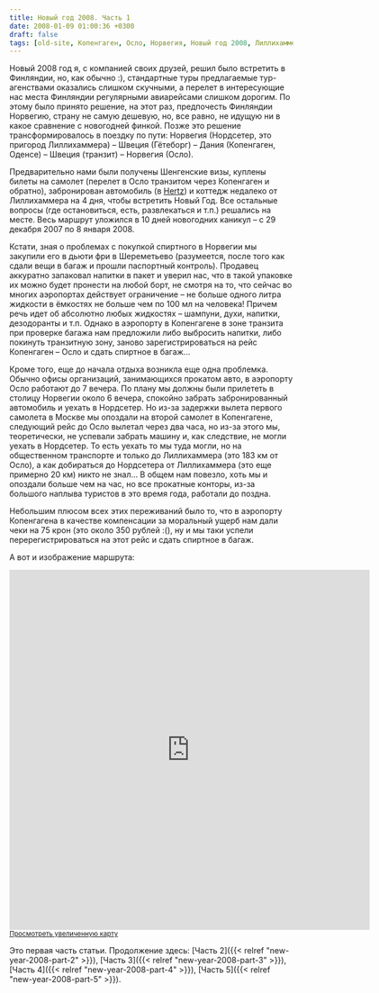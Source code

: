 ```yaml
---
title: Новый год 2008. Часть 1
date: 2008-01-09 01:00:36 +0300
draft: false
tags: [old-site, Копенгаген, Осло, Норвегия, Новый год 2008, Лиллихаммер, Нордсеттер, Гетеборг, Оденсе, Швеция, Дания, Отдых, Путешествия]
---
```

Новый 2008 год я, с компанией своих друзей, решил было встретить в Финляндии, но, как обычно :), стандартные туры предлагаемые тур-агенствами оказались слишком скучными, а перелет в интересующие нас места Финляндии регулярными авиарейсами слишком дорогим. По этому было принято решение, на этот раз, предпочесть Финляндии Норвегию, страну не самую дешевую, но, все равно, не идущую ни в какое сравнение с новогодней финкой. Позже это решение трансформировалось в поездку по пути: Норвегия (Нордсетер, это пригород Лиллихаммера) – Швеция (Гётеборг) – Дания (Копенгаген, Оденсе) – Швеция (транзит) – Норвегия (Осло).

Предварительно нами были получены Шенгенские визы, куплены билеты на самолет (перелет в Осло транзитом через Копенгаген и обратно), забронирован автомобиль (в [Hertz](https://www.hertz.com)) и коттедж недалеко от Лиллихаммера на 4 дня, чтобы встретить Новый Год. Все остальные вопросы (где остановиться, есть, развлекаться и т.п.) решались на месте. Весь маршрут уложился в 10 дней новогодних каникул – с 29 декабря 2007 по 8 января 2008.
<!--more-->
Кстати, зная о проблемах с покупкой спиртного в Норвегии мы закупили его в дьюти фри в Шереметьево (разумеется, после того как сдали вещи в багаж и прошли паспортный контроль). Продавец аккуратно запаковал напитки в пакет и уверил нас, что в такой упаковке их можно будет пронести на любой борт, не смотря на то, что сейчас во многих аэропортах действует  ограничение – не больше одного литра жидкости в ёмкостях не больше чем по 100 мл на человека! Причем речь идет об абсолютно любых жидкостях – шампуни, духи, напитки, дезодоранты и т.п. Однако в аэропорту в Копенгагене в зоне транзита при проверке багажа нам предложили либо выбросить напитки, либо покинуть транзитную зону, заново зарегистрироваться на рейс Копенгаген – Осло и сдать спиртное в багаж...

Кроме того, еще до начала отдыха возникла еще одна проблемка. Обычно офисы организаций, занимающихся прокатом авто, в аэропорту Осло работают до 7 вечера. По плану мы должны были прилететь в столицу Норвегии около 6 вечера, спокойно забрать забронированный автомобиль и уехать в Нордсетер. Но из-за задержки вылета первого самолета в Москве мы опоздали на второй самолет в Копенгагене, следующий рейс до Осло вылетал через два часа, но из-за этого мы, теоретически, не успевали забрать машину и, как следствие, не могли уехать в Нордсетер. То есть уехать то мы туда могли, но на общественном транспорте и только до Лиллихаммера (это 183 км от Осло), а как добираться до Нордсетера от Лиллихаммера (это еще примерно 20 км) никто не знал… В общем нам повезло, хоть мы и опоздали больше чем на час, но все прокатные конторы, из-за большого наплыва туристов в это время года, работали до поздна.

Небольшим плюсом всех этих переживаний было то, что в аэропорту Копенгагена в качестве компенсации за моральный ущерб нам дали чеки на 75 крон (это около 350 рублей :(), ну и мы таки успели перерегистрироваться на этот рейс и сдать спиртное в багаж.

А вот и изображение маршрута:
<iframe width="640" height="640" frameborder="0" scrolling="no" marginheight="0" marginwidth="0" src="http://maps.google.com/maps/ms?ie=UTF8&amp;hl=ru&amp;s=AARTsJrpQGUy7kGmohDVvgNaLPT12nn92w&amp;msa=0&amp;msid=115913891804259036117.0004433c8082defaa8e5e&amp;ll=58.654085,11.206055&amp;spn=7.323751,14.0625&amp;z=6&amp;output=embed"></iframe><br /><small><a href="http://maps.google.com/maps/ms?ie=UTF8&amp;hl=ru&amp;msa=0&amp;msid=115913891804259036117.0004433c8082defaa8e5e&amp;ll=58.654085,11.206055&amp;spn=7.323751,14.0625&amp;z=6&amp;source=embed">Просмотреть увеличенную карту</a></small>

Это первая часть статьи. Продолжение здесь: [Часть 2]({{< relref "new-year-2008-part-2" >}}), [Часть 3]({{< relref "new-year-2008-part-3" >}}), [Часть 4]({{< relref "new-year-2008-part-4" >}}), [Часть 5]({{< relref "new-year-2008-part-5" >}}).